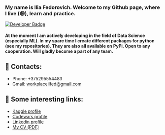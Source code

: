 ### My name is Ilia Fedorovich. Welcome to my Github page, where I live (😄), learn and practice.
[![Developer Badge](https://img.shields.io/badge/developer-@h3xi-blue?style=flat)](#)

#### At the moment I am actively developing in the field of Data Science (especially ML). In my spare time I create different packages for python (see my repositories). They are also all available on PyPi. Open to any cooperation. Will gladly become a part of any team.

## 💬 Contacts:
  - Phone: +375295554483
  - Gmail: workplaceilfed@gmail.com

## 💬 Some interesting links:
  - [Kaggle profile](https://www.kaggle.com/h3xi404)
  - [Codewars profile](https://www.codewars.com/users/h3xi)
  - [Linkedin profile](https://www.linkedin.com/in/alcore/)
  - [My CV (PDF)](https://rabota.by/resume_converter/Fedorovich%20Ilia.pdf?hash=d57d6b17ff072710db0039ed1f7a6f504b495a&type=pdf&hhtmSource=resume_view)



<!--
**h3xi/h3xi** is a ✨ _special_ ✨ repository because its `README.md` (this file) appears on your GitHub profile.

Here are some ideas to get you started:

- 🔭 I’m currently working on ...
- 🌱 I’m currently learning ...
- 👯 I’m looking to collaborate on ...
- 🤔 I’m looking for help with ...
- 💬 Ask me about ...
- 📫 How to reach me: ...
- 😄 Pronouns: ...
- ⚡ Fun fact: ...
-->
